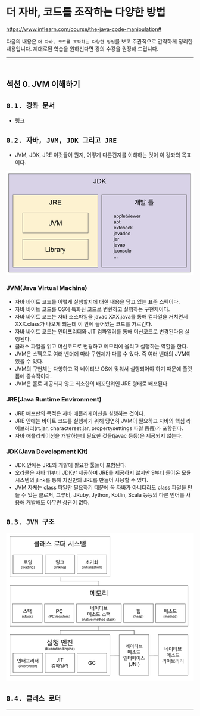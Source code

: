 # 더 자바, 코드를 조작하는 다양한 방법

https://www.inflearn.com/course/the-java-code-manipulation#

다음의 내용은 `더 자바, 코드를 조작하는 다양한 방법`를 보고 주관적으로 간략하게 정리한 내용입니다. 제대로된 학습을 원하신다면 강의 수강을 권장해 드립니다.

---

## <br>섹션 0. JVM 이해하기</br>

## `0.1. 강좌 문서`

* [링크](더%20자바,%20코드를%20조작하는%20다양한%20방법.pdf)

## `0.2. 자바, JVM, JDK 그리고 JRE`

* JVM, JDK, JRE 이것들이 뭔지, 어떻게 다른건지를 이해하는 것이 이 강좌의 목표이다.

![](img/그림1.png)

### JVM(Java Virtual Machine)

* 자바 바이트 코드를 어떻게 실행할지에 대한 내용을 담고 있는 표준 스펙이다.
* 자바 바이트 코드를 OS에 특화된 코드로 변환하고 실행하는 구현체이다.
* 자바 바이트 코드는 자바 소스파일을 javac XXX.java를 통해 컴파일을 거치면서 XXX.class가 나오게 되는데 이 안에 들어있는 코드를 가르킨다.
* 자바 바이트 코드는 인터프리터와 JIT 컴파일러를 통해 머신코드로 변경된다음 실행된다.
* 클래스 파일을 읽고 머신코드로 변경하고 메모리에 올리고 실행하는 역할을 한다.
* JVM은 스펙으로 여러 밴더에 따라 구현체가 다를 수 있다. 즉 여러 밴더의 JVM이 있을 수 있다.
* JVM의 구현체는 다양하고 각 네이티브 OS에 맞춰서 실행되어야 하기 때문에 플랫폼에 종속적이다.
* JVM은 홀로 제공되지 않고 최소한의 배포단위인 JRE 형태로 배포된다.

### JRE(Java Runtime Environment)

* JRE 배포판의 목적은 자바 애플리케이션을 실행하는 것이다.
* JRE 안에는 바이트 코드를 실행하기 위해 당연히 JVM이 필요하고 자바의 핵심 라이브러리(rt.jar, characterset.jar, propertysettings 파일 등등)가 포함된다.
* 자바 애플리케이션을 개발하는데 필요한 것들(javac 등등)은 제공되지 않는다.

### JDK(Java Development Kit)

* JDK 안에는 JRE와 개발에 필요한 툴들이 포함된다.
* 오라클은 자바 11부터 JDK만 제공하며 JRE를 제공하지 않지만 9부터 들어온 모듈 시스템의 jlink를 통해 자신만의 JRE를 만들어 사용할 수 있다.
* JVM 자체는 class 파일만 필요하기 때문에 꼭 자바가 아니더라도 class 파일을 만들 수 있는 클로저, 그루비, JRuby, Jython, Kotlin, Scala 등등의 다른 언어를 사용해 개발해도 아무런 상관이 없다.

## `0.3. JVM 구조`

![](img/그림2.png)

## `0.4. 클래스 로더`

---

<!-- ## 섹션 1. 바이트코드 조작

### 1. 코드 커버리지는 어떻게 측정할까?

### 2. 모자에서 토끼를 꺼내는 마술

### 3. javaagent 실습

### 4. 바이트코드 조작 정리

---

## 섹션 2. 리플렉션

### 1. 스프링 Dependency Injection은 어떻게 동작할까?

### 2. 리플렉션 API 1부: 클래스 정보 조회

### 3. 애노테이션과 리플렉션

### 4. 리플렉션 API 2부: 클래스 정보 수정 또는 실행

### 5. 나만의 DI 프레임워크 만들기

### 6. 리플렉션 정리

---

## 섹션 3. 다이나믹 프록시

### 1. 스프링 데이터 JPA는 어떻게 동작할까?

### 2. 프록시 패턴

### 3. 다이나믹 프록시 실습

### 4. 클래스의 프록시가 필요하다면?

### 5. 다이나믹 프록시 정리

---

## 섹션 4. 애노테이션 프로세서

### 1. 롬복(ProjectLombok)은 어떻게 동작할까?

### 2. 애노테이션 프로세서 실습 1부

### 3. 애노테이션 프로세서 실습 2부

### 4. 애노테이션 프로세서 정리

### 5. 마무리 -->
